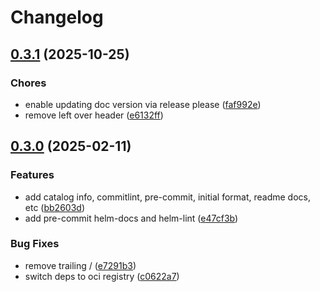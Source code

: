 # Changelog

## [0.3.1](https://github.com/pelotech/charts/compare/cube-stack/0.3.0...cube-stack/0.3.1) (2025-10-25)


### Chores

* enable updating doc version via release please ([faf992e](https://github.com/pelotech/charts/commit/faf992e8f2e2fa9725870f4069568ee215b8e04e))
* remove left over header ([e6132ff](https://github.com/pelotech/charts/commit/e6132ff0efcc9a232fbe470d541e7c2a3d7cd9f4))

## [0.3.0](https://github.com/pelotech/charts/compare/cube-stack-0.2.0...cube-stack/0.3.0) (2025-02-11)


### Features

* add catalog info, commitlint, pre-commit, initial format, readme docs, etc ([bb2603d](https://github.com/pelotech/charts/commit/bb2603d22ef8861418e2bddf17e9ec90ff877613))
* add pre-commit helm-docs and helm-lint ([e47cf3b](https://github.com/pelotech/charts/commit/e47cf3bab394e71b79e195918e7a4c65162ad667))


### Bug Fixes

* remove trailing / ([e7291b3](https://github.com/pelotech/charts/commit/e7291b3556385cee8ee5d1ed68f477a7a5bf028d))
* switch deps to oci registry ([c0622a7](https://github.com/pelotech/charts/commit/c0622a799338458754966471b131b0c016f6159c))
